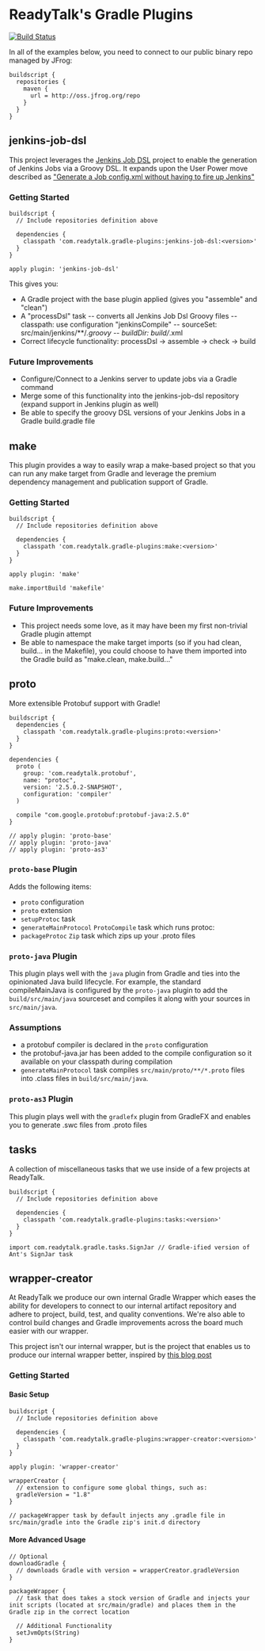 ReadyTalk's Gradle Plugins
==========================

[![Build Status](https://drone.io/github.com/ReadyTalk/gradle-plugins/status.png)](https://drone.io/github.com/ReadyTalk/gradle-plugins/latest)

In all of the examples below, you need to connect to our public binary repo managed by JFrog:

    buildscript {
      repositories {
        maven {
          url = http://oss.jfrog.org/repo
        }
      }
    }

jenkins-job-dsl
---------------
This project leverages the [Jenkins Job DSL](https://github.com/jenkinsci/job-dsl-plugin) project to enable the generation of Jenkins Jobs via a Groovy DSL. It expands upon the User Power move described as ["Generate a Job config.xml without having to fire up Jenkins"](https://github.com/jenkinsci/job-dsl-plugin/wiki/User-Power-Moves)

### Getting Started

    buildscript {
      // Include repositories definition above

      dependencies {
        classpath 'com.readytalk.gradle-plugins:jenkins-job-dsl:<version>'
      }
    }

    apply plugin: 'jenkins-job-dsl'

This gives you:
- A Gradle project with the base plugin applied (gives you "assemble" and "clean")
- A "processDsl" task
-- converts all Jenkins Job Dsl Groovy files
-- classpath: use configuration "jenkinsCompile"
-- sourceSet: src/main/jenkins/**/*.groovy
-- buildDir: build/*.xml
- Correct lifecycle functionality: processDsl -> assemble -> check -> build

### Future Improvements
- Configure/Connect to a Jenkins server to update jobs via a Gradle command
- Merge some of this functionality into the jenkins-job-dsl repository (expand support in Jenkins plugin as well)
- Be able to specify the groovy DSL versions of your Jenkins Jobs in a Gradle build.gradle file

make
----
This plugin provides a way to easily wrap a make-based project so that you can run any make target from Gradle and leverage the premium dependency management and publication support of Gradle.

### Getting Started

    buildscript {
      // Include repositories definition above

      dependencies {
        classpath 'com.readytalk.gradle-plugins:make:<version>'
      }
    }

    apply plugin: 'make'

    make.importBuild 'makefile'

### Future Improvements
- This project needs some love, as it may have been my first non-trivial Gradle plugin attempt
- Be able to namespace the make target imports (so if you had clean, build... in the Makefile), you could choose to have them imported into the Gradle build as "make.clean, make.build..."

proto
-----

More extensible Protobuf support with Gradle!

    buildscript {
      dependencies {
        classpath 'com.readytalk.gradle-plugins:proto:<version>'
      }
    }

    dependencies {
      proto (
        group: 'com.readytalk.protobuf',
        name: "protoc",
        version: '2.5.0.2-SNAPSHOT',
        configuration: 'compiler'
      )

      compile "com.google.protobuf:protobuf-java:2.5.0"
    }

    // apply plugin: 'proto-base'
    // apply plugin: 'proto-java'
    // apply plugin: 'proto-as3'

### `proto-base` Plugin

Adds the following items:

- `proto` configuration
- `proto` extension
- `setupProtoc` task
- `generateMainProtocol` `ProtoCompile` task which runs protoc: 
- `packageProtoc` `Zip` task which zips up your .proto files

### `proto-java` Plugin

This plugin plays well with the `java` plugin from Gradle and ties into the opinionated Java build lifecycle. For example, the standard compileMainJava is configured by the `proto-java` plugin to add the `build/src/main/java` sourceset and compiles it along with your sources in `src/main/java`.

### Assumptions
- a protobuf compiler is declared in the `proto` configuration
- the protobuf-java.jar has been added to the compile configuration so it available on your classpath during compilation
- `generateMainProtocol` task compiles `src/main/proto/**/*.proto` files into .class files in `build/src/main/java`.

### `proto-as3` Plugin

This plugin plays well with the `gradlefx` plugin from GradleFX and enables you to generate .swc files from .proto files


tasks
-----

A collection of miscellaneous tasks that we use inside of a few projects at ReadyTalk.

    buildscript {
      // Include repositories definition above

      dependencies {
        classpath 'com.readytalk.gradle-plugins:tasks:<version>'
      }
    }

    import com.readytalk.gradle.tasks.SignJar // Gradle-ified version of Ant's SignJar task

wrapper-creator
---------------

At ReadyTalk we produce our own internal Gradle Wrapper which eases the ability for developers to connect to our internal artifact repository and adhere to project, build, test, and quality conventions. We're also able to control build changes and Gradle improvements across the board much easier with our wrapper.

This project isn't our internal wrapper, but is the project that enables us to produce our internal wrapper better, inspired by [this blog post](http://mrhaki.blogspot.com/2012/10/gradle-goodness-distribute-custom.html)

### Getting Started

#### Basic Setup

    buildscript {
      // Include repositories definition above

      dependencies {
        classpath 'com.readytalk.gradle-plugins:wrapper-creator:<version>'
      }
    }

    apply plugin: 'wrapper-creator'

    wrapperCreator {
      // extension to configure some global things, such as:
      gradleVersion = "1.8"
    }

    // packageWrapper task by default injects any .gradle file in src/main/gradle into the Gradle zip's init.d directory

#### More Advanced Usage

    // Optional
    downloadGradle {
      // downloads Gradle with version = wrapperCreator.gradleVersion
    }

    packageWrapper {
      // task that does takes a stock version of Gradle and injects your init scripts (located at src/main/gradle) and places them in the Gradle zip in the correct location

      // Additional Functionality
      setJvmOpts(String)
    }
